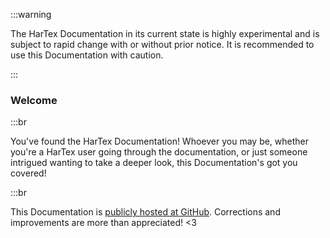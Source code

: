 :::warning

The HarTex Documentation in its current state is highly
experimental and is subject to rapid change with or without prior
notice. It is recommended to use this Documentation with caution.

:::

### Welcome

:::br

You've found the HarTex Documentation! Whoever you may be,
whether you're a HarTex user going through the documentation,
or just someone intrigued wanting to take a deeper look, this
Documentation's got you covered!

:::br

This Documentation is [publicly hosted at GitHub](https://github.com/TeamHarTex/HarTex).  Corrections and improvements are more than appreciated! <3
